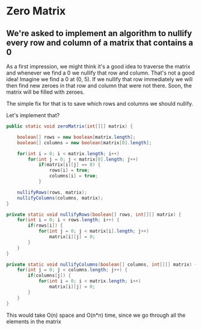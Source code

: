 # Zero Matrix

## We're asked to implement an algorithm to nullify every row and column of a matrix that contains a 0

As a first impression, we might think it's a good idea to traverse the matrix and whenever we find a 0 we nullify that row and column. That's not a good idea!
Imagine we find a 0 at (0, 5). If we nullify that row immediately we will then find new zeroes in that row and column that were not there. Soon, the matrix will be filled with zeroes.

The simple fix for that is to save which rows and columns we should nullify.

Let's implement that?

```java
public static void zeroMatrix(int[][] matrix) {

    boolean[] rows = new boolean[matrix.length];
    boolean[] columns = new boolean[matrix[0].length];

    for(int i = 0; i < matrix.length; i++)
        for(int j = 0; j < matrix[0].length; j++)
            if(matrix[i][j] == 0) {
                rows[i] = true;
                columns[i] = true;
            }

    nullifyRows(rows, matrix);
    nullifyColumns(columns, matrix);
}

private static void nullifyRows(boolean[] rows, int[][] matrix) {
    for(int i = 0; i < rows.length; i++) {
        if(rows[i]) {
            for(int j = 0; j < matrix[i].length; j++)
                matrix[i][j] = 0;
        }
    }
}

private static void nullifyColumns(boolean[] columns, int[][] matrix) {
    for(int j = 0; j < columns.length; j++) {
        if(columns[j]) {
            for(int i = 0; i < matrix.length; i++)
                matrix[i][j] = 0;
        }
    }
}
```

This would take O(n) space and O(n\*n) time, since we go through all the elements in the matrix
